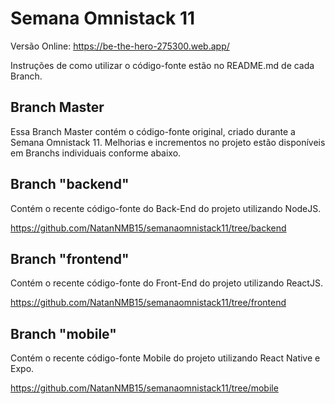 # Semana Omnistack 11

Versão Online: https://be-the-hero-275300.web.app/

Instruções de como utilizar o código-fonte estão no README.md de cada Branch.

## Branch Master

Essa Branch Master contém o código-fonte original, criado durante a Semana Omnistack 11. Melhorias e incrementos no projeto estão disponíveis em Branchs individuais conforme abaixo.

## Branch "backend"

Contém o recente código-fonte do Back-End do projeto utilizando NodeJS.

https://github.com/NatanNMB15/semanaomnistack11/tree/backend

## Branch "frontend"

Contém o recente código-fonte do Front-End do projeto utilizando ReactJS.

https://github.com/NatanNMB15/semanaomnistack11/tree/frontend

## Branch "mobile"

Contém o recente código-fonte Mobile do projeto utilizando React Native e Expo.

https://github.com/NatanNMB15/semanaomnistack11/tree/mobile
